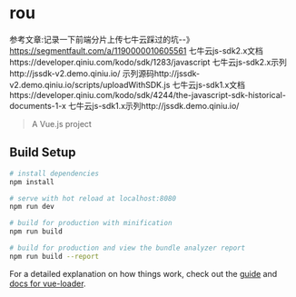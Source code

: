 # rou
参考文章:记录一下前端分片上传七牛云踩过的坑--》https://segmentfault.com/a/1190000010605561
七牛云js-sdk2.x文档https://developer.qiniu.com/kodo/sdk/1283/javascript
七牛云js-sdk2.x示列http://jssdk-v2.demo.qiniu.io/    示列源码http://jssdk-v2.demo.qiniu.io/scripts/uploadWithSDK.js
七牛云js-sdk1.x文档https://developer.qiniu.com/kodo/sdk/4244/the-javascript-sdk-historical-documents-1-x
七牛云js-sdk1.x示列http://jssdk.demo.qiniu.io/
> A Vue.js project

## Build Setup

``` bash
# install dependencies
npm install

# serve with hot reload at localhost:8080
npm run dev

# build for production with minification
npm run build

# build for production and view the bundle analyzer report
npm run build --report
```

For a detailed explanation on how things work, check out the [guide](http://vuejs-templates.github.io/webpack/) and [docs for vue-loader](http://vuejs.github.io/vue-loader).
